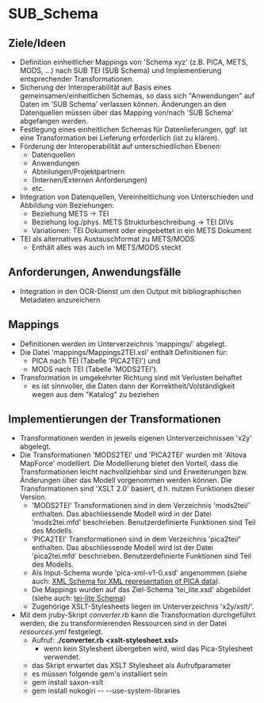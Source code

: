 SUB_Schema
==========

## Ziele/Ideen
* Definition einheitlicher Mappings von 'Schema xyz' (z.B. PICA, METS, MODS, ...) nach SUB TEI (SUB Schema) und Implementierung entsprechender Transformationen.
* Sicherung der Interoperabilität auf Basis eines gemeinsamen/einheitlichen Schemas, so dass sich "Anwendungen" auf Daten im 'SUB Schema' verlassen können. Änderungen an den Datenquellen müssen über das Mapping von/nach 'SUB Schema' abgefangen werden.
* Festlegung eines einheitlichen Schemas für Datenlieferungen, ggf. ist eine Transformation bei Lieferung erforderlich (ist zu klären).
* Förderung der Interoperabilität auf unterschiedlichen Ebenen:
    * Datenquellen
    * Anwendungen
    * Abteilungen/Projektpartnern
    * (Internen/Externen Anforderungen)
    * etc.
* Integration von Datenquellen, Vereinheitlichung von Unterschieden und Abbildung von Beziehungen:
    * Beziehung METS -> TEI
    * Beziehung log./phys. METS Strukturbeschreibung -> TEI DIVs
    * Variationen: TEI Dokument oder eingebettet in ein METS Dokument
* TEI als alternatives Austauschformat zu METS/MODS
    * Enthält alles was auch im METS/MODS steckt
    
## Anforderungen, Anwendungsfälle
* Integration in den OCR-Dienst um den Output mit bibliographischen Metadaten anzureichern

## Mappings
* Definitionen werden im Unterverzeichnis 'mappings/' abgelegt.
* Die Datei 'mappings/Mappings2TEI.xsl' enthält Definitionen für:
    * PICA nach TEI (Tabelle 'PICA2TEI') und
    * MODS nach TEI (Tabelle 'MODS2TEI').
* Transformation in umgekehrter Richtung sind mit Verlusten behaftet
    * es ist sinnvoller, die Daten dann der Korrektheit/Volständigkeit wegen aus dem "Katalog" zu beziehen

## Implementierungen der Transformationen
* Transformationen werden in jeweils eigenen Unterverzeichnissen 'x2y' abgelegt.
* Die Transformationen 'MODS2TEI' und 'PICA2TEI' wurden mit 'Altova MapForce' modelliert. Die Modellierung bietet den Vorteil, dass die Transformationen leicht nachvollziehbar sind und Erweiterungen bzw. Änderungen über das Modell vorgenommen werden können. Die Transformationen sind 'XSLT 2.0' basiert, d.h. nutzen Funktionen dieser Version.
    * 'MODS2TEI' Transformationen sind in dem Verzeichnis 'mods2tei/' enthalten. Das abschliessende Modell wird in der Datei 'mods2tei.mfd' beschrieben. Benutzerdefinierte Funktionen sind Teil des Modells.
    * 'PICA2TEI' Transformationen sind in dem Verzeichnis 'pica2tei/' enthalten. Das abschliessende Modell wird ist der Datei 'pica2tei.mfd' beschrieben. Benutzerdefinierte Funktionen sind Teil des Modells.
    * Als Input-Schema wurde 'pica-xml-v1-0.xsd' angenommen (siehe auch: [XML Schema for XML representation of PICA data](https://github.com/gbv/PICA-Record/blob/master/pica-xml-v1-0.xsd)).
    * Die Mappings wurden auf das Ziel-Schema 'tei_lite.xsd' abgebildet (siehe auch: [tei-lite Schema](http://www.tei-c.org/release/xml/tei/custom/schema/xsd/tei_lite.xsd))
    * Zugehörige XSLT-Stylesheets liegen im Unterverzeichnis 'x2y/xslt/'.
* Mit dem jruby-Skript *converter.rb* kann die Transformation durchgeführt werden, die zu transformierenden Ressourcen sind in der Datei *resources.yml* festgelegt.
    * Aufruf: **./converter.rb <xslt-stylesheet.xsl>** 
       	* wenn kein Stylesheet übergeben wird, wird das Pica-Stylesheet verwendet. 
    * das Skript erwartet das XSLT Stylesheet als Aufrufparameter
    * es müssen folgende gem's installiert sein
	* gem install saxon-xslt
	* gem install nokogiri -- --use-system-libraries




